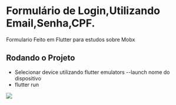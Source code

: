<h1>Formulário de Login,Utilizando Email,Senha,CPF.</h1>

Formulario Feito em Flutter para estudos sobre Mobx

<h2>Rodando o Projeto</h2>
<ul>
 <li>Selecionar device utilizando flutter emulators --launch nome do dispositivo</li>
 <li>flutter run</li>
</ul>
<img src="https://user-images.githubusercontent.com/56095699/81413699-40c53800-911c-11ea-823e-7d70fb98a151.png">






